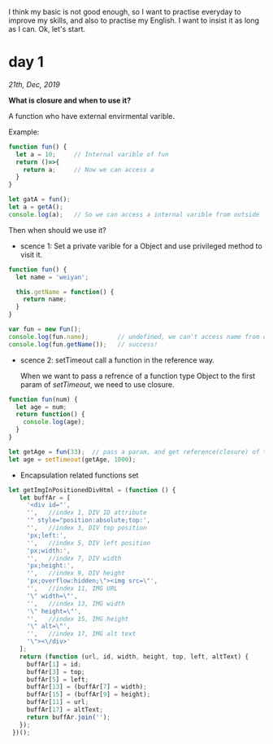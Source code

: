 I think my basic is not good enough, so I want to practise everyday to improve my skills, and also to practise my English. I want to insist it as long as I can. Ok, let's start.

# day 1
_21th, Dec, 2019_

__What is closure and when to use it?__

A function who have external envirmental varible.

Example: 

```js
function fun() {
  let a = 10;     // Internal varible of fun
  return ()=>{
    return a;     // Now we can access a
  }
}

let gatA = fun();
let a = getA();
console.log(a);   // So we can access a internal varible from outside
```

Then when should we use it?
* scence 1: Set a private varible for a Object and use privileged method to visit it.

```js
function fun() {
  let name = 'weiyan';

  this.getName = function() {
    return name;
  }
}

var fun = new Fun();
console.log(fun.name);        // undefined, we can't access name from outside
console.log(fun.getName());   // success!
```

* scence 2: setTimeout call a function in the reference way.

  When we want to pass a refrence of a function type Object to the first param of _setTimeout_, we need to use closure.

```js
function fun(num) {
  let age = num;
  return function() {
    console.log(age);
  }
}

let getAge = fun(33);  // pass a param, and get reference(closure) of the function
let age = setTimeout(getAge, 1000);
```

* Encapsulation related functions set

```js
let getImgInPositionedDivHtml = (function () {
   let buffAr = [
     '<div id="',
     '',   //index 1, DIV ID attribute  
     '" style="position:absolute;top:',
     '',   //index 3, DIV top position  
     'px;left:',
     '',   //index 5, DIV left position  
     'px;width:',
     '',   //index 7, DIV width  
     'px;height:',
     '',   //index 9, DIV height  
     'px;overflow:hidden;\"><img src=\"',
     '',   //index 11, IMG URL  
     '\" width=\"',
     '',   //index 13, IMG width  
     '\" height=\"',
     '',   //index 15, IMG height  
     '\" alt=\"',
     '',   //index 17, IMG alt text  
     '\"><\/div>'
   ];
   return (function (url, id, width, height, top, left, altText) {
     buffAr[1] = id;
     buffAr[3] = top;
     buffAr[5] = left;
     buffAr[13] = (buffAr[7] = width);
     buffAr[15] = (buffAr[9] = height);
     buffAr[11] = url;
     buffAr[17] = altText;
     return buffAr.join('');
   });
 })();  
```
